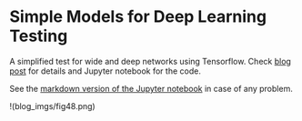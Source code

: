 # Simple Models for Deep Learning Testing

A simplified test for wide and deep networks using Tensorflow. Check [blog post](http://eduardofv.com/2016/08/04/simple-models-for-deep-learning/) for details and Jupyter notebook for the code.

See the [markdown version of the Jupyter notebook](models_for_deep_learning/models_for_deep_learning.md) in case of any problem. 

!(blog_imgs/fig48.png)
